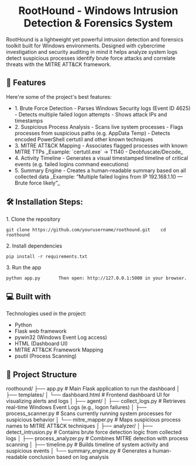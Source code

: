 <h1 align="center" id="title">RootHound - Windows Intrusion Detection &amp; Forensics System</h1>

<p id="description">RootHound is a lightweight yet powerful intrusion detection and forensics toolkit built for Windows environments. Designed with cybercrime investigation and security auditing in mind it helps analyze system logs detect suspicious processes identify brute force attacks and correlate threats with the MITRE ATT&amp;CK framework.</p>

  
  
<h2>🧐 Features</h2>

Here're some of the project's best features:

*   1\. Brute Force Detection - Parses Windows Security logs (Event ID 4625) - Detects multiple failed logon attempts - Shows attack IPs and timestamps
*   2\. Suspicious Process Analysis - Scans live system processes - Flags processes from suspicious paths (e.g. AppData Temp) - Detects encoded PowerShell certutil and other known techniques
*   3\. MITRE ATT&CK Mapping - Associates flagged processes with known MITRE TTPs \_Example: \`certutil.exe\` → T1140 - Deobfuscate/Decode\_
*   4\. Activity Timeline - Generates a visual timestamped timeline of critical events (e.g. failed logins command executions)
*   5\. Summary Engine - Creates a human-readable summary based on all collected data \_Example: “Multiple failed logins from IP 192.168.1.10 — Brute force likely”\_

<h2>🛠️ Installation Steps:</h2>

<p>1. Clone the repository</p>

```
git clone https://github.com/yourusername/roothound.git    cd roothound
```

<p>2. Install dependencies</p>

```
pip install -r requirements.txt
```

<p>3. Run the app</p>

```
python app.py       Then open: http://127.0.0.1:5000 in your browser.
```

  
  
<h2>💻 Built with</h2>

Technologies used in the project:

*   Python
*   Flask web framework
*   pywin32 (Windows Event Log access)
*   HTML (Dashboard UI)
*   MITRE ATT&CK Framework Mapping
*   psutil (Process Scanning)

## 📁 Project Structure

roothound/
├── app.py                     # Main Flask application to run the dashboard
│
├── templates/
│   └── dashboard.html         # Frontend dashboard UI for visualizing alerts and logs
│
├── agent/
│   ├── collect_logs.py        # Retrieves real-time Windows Event Logs (e.g., logon failures)
│   ├── process_scanner.py     # Scans currently running system processes for suspicious behavior
│   └── mitre_mapper.py        # Maps suspicious process names to MITRE ATT&CK techniques
│
├── analyzer/
│   ├── detect_intrusion.py    # Contains brute force detection logic from collected logs
│   ├── process_analyzer.py    # Combines MITRE detection with process scanning
│   ├── timeline.py            # Builds timeline of system activity and suspicious events
│   └── summary_engine.py      # Generates a human-readable conclusion based on log analysis

